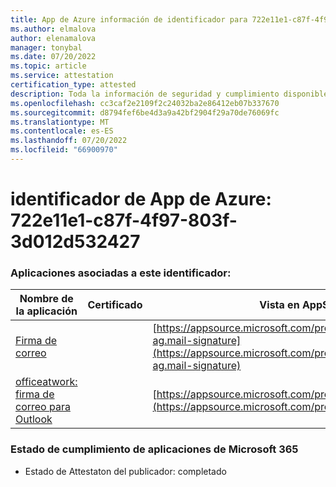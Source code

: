 ```yaml
---
title: App de Azure información de identificador para 722e11e1-c87f-4f97-803f-3d012d532427
ms.author: elmalova
author: elenamalova
manager: tonybal
ms.date: 07/20/2022
ms.topic: article
ms.service: attestation
certification_type: attested
description: Toda la información de seguridad y cumplimiento disponible para 722e11e1-c87f-4f97-803f-3d012d532427.
ms.openlocfilehash: cc3caf2e2109f2c24032ba2e86412eb07b337670
ms.sourcegitcommit: d8794fef6be4d3a9a42bf2904f29a70de76069fc
ms.translationtype: MT
ms.contentlocale: es-ES
ms.lasthandoff: 07/20/2022
ms.locfileid: "66900970"
---
```

# <a name="azure-app-id-722e11e1-c87f-4f97-803f-3d012d532427"></a>identificador de App de Azure: 722e11e1-c87f-4f97-803f-3d012d532427


### <a name="apps-associated-with-this-id"></a>Aplicaciones asociadas a este identificador:
| **Nombre de la aplicación** | **Certificado** | **Vista en AppSource** |
|--------------|---------------|-----------------------|
| [Firma de correo](../forward/officeatwork-ag.mail-signature.md) |  | [https://appsource.microsoft.com/product/office/officeatwork-ag.mail-signature](https://appsource.microsoft.com/product/office/officeatwork-ag.mail-signature) |
| [officeatwork: firma de correo para Outlook](../forward/WA200003062.md) |  | [https://appsource.microsoft.com/product/office/WA200003062](https://appsource.microsoft.com/product/office/WA200003062) |

### <a name="microsoft-365-app-compliance-status"></a>Estado de cumplimiento de aplicaciones de Microsoft 365
- Estado de Attestaton del publicador: completado
